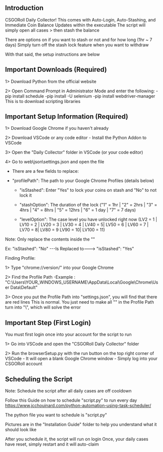 Introduction
---------------
CSGORoll Daily Collector!
This comes with Auto-Login, Auto-Stashing, and Immediate Coin Balance Updates within the executable 
The script will simply open all cases > then stash the balance

There are options on if you want to stash or not and for how long (1hr ~ 7 days)
Simply turn off the stash lock feature when you want to withdraw

With that said, the setup instructions are below 


Important Downloads (Required)
--------------------------------------
1> Download Python from the official website

2> Open Command Prompt in Administrator Mode and enter the following:
	-pip install schedule
	-pip install -U selenium
	-pip install webdriver-manager
This is to download scripting libraries

Important Setup Information (Required)
--------------------------------------
1> Download Google Chrome if you haven't already

2> Download VSCode or any code editor
	- Install the Python Addon to VSCode
 
3> Open the "Daily Collector" folder in VSCode (or your code editor)

4> Go to web\json\settings.json and open the file

  - There are a few fields to replace:
    
  - "profilePath": The path to your Google Chrome Profiles (details below)
    
	- "isStashed": Enter "Yes" to lock your coins on stash and "No" to not lock it
    
	- "stashOption": The duration of the lock
	("1" = 1hr | "2" = 2hrs | "3" = 4hrs | "4" = 8hrs | "5" = 12hrs | "6" = 1 day | "7" = 7 days)

	- "levelOption": The case level you have unlocked right now
	(LV2 = 1 | LV10 = 2 | LV20 = 3 | LV30 = 4 | LV40 = 5| LV50 = 6 | LV60 = 7 | LV70 = 8| LV80 = 9
	LV90 = 10| LV100 = 11)

Note: Only replace the contents inside the ""

Ex: "isStashed": "No"    ---Is Replaced to--->     "isStashed": "Yes"

Finding Profile:

1> Type "chrome://version/" into your Google Chrome

2> Find the Profile Path
	-Example : "C:\Users\YOUR_WINDOWS_USERNAME\AppData\Local\Google\Chrome\User Data\Default"
 
3> Once you put the Profile Path into "settings.json", you will find that there are red lines
   This is normal. You just need to make all "\" in the Profile Path turn into "\\", which will solve the error 


Important Step (First Login)
---------------------------
You must first login once into your account for the script to run

1> Go into VSCode and open the "CSGORoll Daily Collector" folder

2> Run the browserSetup.py with the run button on the top right corner of VSCode
	- It will open a blank Google Chrome window
	- Simply log into your CSGORoll account


Scheduling the Script
---------------------------
Note: Schedule the script after all daily cases are off cooldown

Follow this Guide on how to schedule "script.py" to run every day
https://www.jcchouinard.com/python-automation-using-task-scheduler/

The python file you want to schedule is "script.py"

Pictures are in the "Installation Guide" folder to help you understand what it should look like

After you schedule it, the script will run on login 
Once, your daily cases have reset, simply restart and it will auto-claim 
